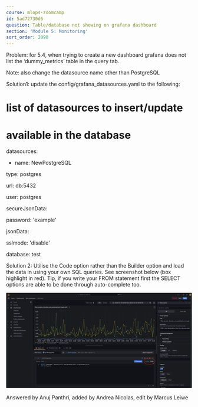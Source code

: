 ```yaml
---
course: mlops-zoomcamp
id: 5ad72730d6
question: Table/database not showing on grafana dashboard
section: 'Module 5: Monitoring'
sort_order: 2090
---
```


Problem: for 5.4, when trying to create a new dashboard grafana does not list the ‘dummy_metrics’ table in the query tab.

Note: also change the datasource name other than PostgreSQL

Solution1: update the config/grafana_datasources.yaml to the following:

# list of datasources to insert/update

# available in the database

datasources:

- name: NewPostgreSQL

type: postgres

url: db:5432

user: postgres

secureJsonData:

password: 'example'

jsonData:

sslmode: 'disable'

database: test

Solution 2: Utilise the Code option rather than the Builder option and load the data in using your own SQL queries. See screenshot below (box highlight in red). Tip, if you write your FROM statement first the SELECT options are able to be done through auto-complete too.

![Image](images/mlops-zoomcamp/image_a92c0f4d.png)

Answered by  Anuj Panthri, added by Andrea Nicolas, edit by Marcus Leiwe

